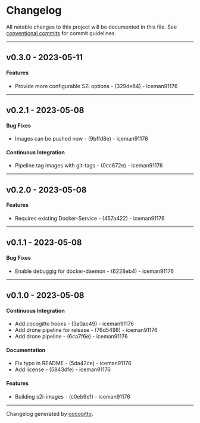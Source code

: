 # Changelog
All notable changes to this project will be documented in this file. See [conventional commits](https://www.conventionalcommits.org/) for commit guidelines.

- - -
## v0.3.0 - 2023-05-11
#### Features
- Provide more configurable S2I options - (329de84) - iceman91176

- - -

## v0.2.1 - 2023-05-08
#### Bug Fixes
- Images can be pushed now - (9bffd8e) - iceman91176
#### Continuous Integration
- Pipeline tag images with git-tags - (0cc672e) - iceman91176

- - -

## v0.2.0 - 2023-05-08
#### Features
- Requires existing Docker-Service - (457a422) - iceman91176

- - -

## v0.1.1 - 2023-05-08
#### Bug Fixes
- Enable debuggig for docker-daemon - (6228eb4) - iceman91176

- - -

## v0.1.0 - 2023-05-08
#### Continuous Integration
- Add cocogitto hooks - (3a0ac49) - iceman91176
- Add drone pipeline for release - (76d5498) - iceman91176
- Add drone pipeline - (6ca7f6e) - iceman91176
#### Documentation
- Fix typo in README - (5da42ce) - iceman91176
- Add license - (5843dfe) - iceman91176
#### Features
- Building s2i-images - (c0eb9e1) - iceman91176

- - -

Changelog generated by [cocogitto](https://github.com/cocogitto/cocogitto).